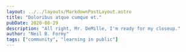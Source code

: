 ```yaml
---
layout: ../../layouts/MarkdownPostLayout.astro
title: "Doloribus atque cumque et."
pubDate: 2020-08-29
description: "All right, Mr. DeMille, I'm ready for my closeup."
author: "Neil B. Formy"
tags: ["community", "learning in public"]
---
```




